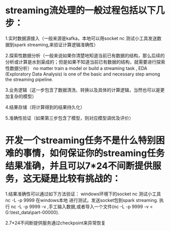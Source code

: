 # streaming流处理的一般过程包括以下几步：
1.实时数据源接入（一般来源是kafka，本地可以用socket nc  测试小工具发送数据到spark streaming,来验证计算逻辑准确性）


2.探索性数据分析（一般来说如果你清楚地知道当前已有数据的结构，那么后续的分析或计算是水到渠成的；但是如果不知道当前已有数据的结构，就需要进行探索性数据分析）
no matter train a model or build a streaming task , EDA (Exploratory Data Analysis) is one of the basic and necessary step among the streaming pipeline.


3.业务逻辑（这一步包含了数据清洗、转换以及具体的计算逻辑，当然也可以是更加复杂的模型）


4.结果存储（将计算得到的结果持久化）


5.准确性验证（如果第三步包含了模型，则对应模型调优及评价）


# 开发一个streaming任务不是什么特别困难的事情，如何保证你的streaming任务结果准确，并且可以7*24不间断提供服务，这无疑是比较有挑战的：
1.结果准确性可以通过如下方法验证：
windows环境下的socket nc  测试小工具nc -L -p 9999  在windows本地 进行测试，发送socket包到spark streaming.
执行 nc -L -p 9999 -v ,手工输入数据,或者导入一个文件(nc -L -p 9999 -v < G:\test_data\part-00000).


2.7*24不间断提供服务通过checkpoint来异常恢复
